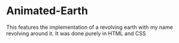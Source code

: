 # Animated-Earth
This features the implementation of a revolving earth with my name revolving around it. It was done purely in HTML and CSS

